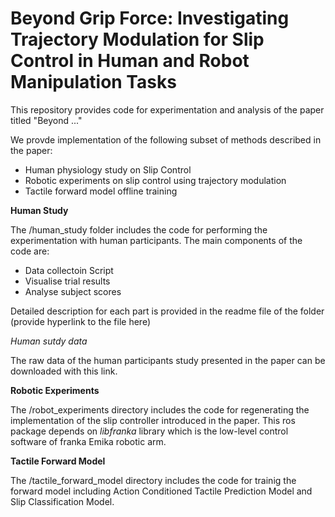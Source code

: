 **Beyond Grip Force: Investigating Trajectory Modulation for Slip Control in Human and Robot Manipulation Tasks**
============

This repository provides code for experimentation and analysis of the paper titled "Beyond ..."

We provde implementation of the following subset of methods described in the paper:

- Human physiology study on Slip Control
- Robotic experiments on slip control using trajectory modulation
- Tactile forward model offline training


**Human Study**

The /human_study folder includes the code for performing the experimentation with human participants. The main components of the code are:

- Data collectoin Script
- Visualise trial results
- Analyse subject scores

Detailed description for each part is provided in the readme file of the folder (provide hyperlink to the file here)

*Human sutdy data*

The raw data of the human participants study presented in the paper can be downloaded with this link.

**Robotic Experiments**

The /robot_experiments directory includes the code for regenerating the implementation of the slip controller introduced in the paper. This ros package depends on *libfranka* library which is the low-level control software of franka Emika robotic arm.

**Tactile Forward Model**

The /tactile_forward_model directory includes the code for trainig the forward model including Action Conditioned Tactile Prediction Model and Slip Classification Model.